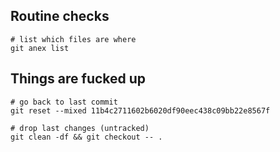 

## Routine checks

```
# list which files are where
git anex list
```
## Things are fucked up

```
# go back to last commit
git reset --mixed 11b4c2711602b6020df90eec438c09bb22e8567f

# drop last changes (untracked)
git clean -df && git checkout -- .
```